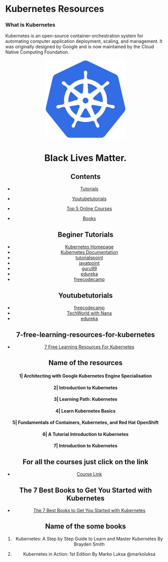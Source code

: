 # Kubernetes Resources
### What is Kubernetes
Kubernetes is an open-source container-orchestration system for automating computer application deployment, scaling, and management. It was originally designed by Google and is now maintained by the Cloud Native Computing Foundation. 

<div align="center">
	<code><img height="250" src="https://raw.githubusercontent.com/github/explore/80688e429a7d4ef2fca1e82350fe8e3517d3494d/topics/kubernetes/kubernetes.png"></code>
</div>
<div align="center">
	
# Black Lives Matter.

## Contents

- [Tutorials](#beginer-tutorials)<br/> 

- [ Youtubetutorials](#beginer-tutorials)<br/> 

- [Top 5 Online Courses](#beginer-tutorials)<br/> 

- [Books](#beginer-tutorials)<br/> 

## Beginer Tutorials
- [Kubernetes Homepage ](https://kubernetes.io/)
- [Kubernetes Documentation](https://kubernetes.io/docs/home/)
- [tutorialspoint](https://www.tutorialspoint.com/kubernetes/index.htm)
- [javatpoint](https://www.javatpoint.com/kubernetes)
- [guru99](https://www.guru99.com/kubernetes-tutorial.html)
- [edureka](https://www.edureka.co/blog/kubernetes-tutorial/)
- [freecodecamp](https://www.freecodecamp.org/news/learn-kubernetes-in-under-3-hours-a-detailed-guide-to-orchestrating-containers-114ff420e882/)

## Youtubetutorials
- [freecodecamp](https://www.youtube.com/watch?v=Wf2eSG3owoA)
- [TechWorld with Nana](https://www.youtube.com/watch?v=X48VuDVv0do)
- [edureka](https://www.youtube.com/watch?v=F-p_7XaEC84)

## 7-free-learning-resources-for-kubernetes
- [7 Free Learning Resources For Kubernetes](https://analyticsindiamag.com/7-free-learning-resources-for-kubernetes/)

## Name of the resources
#### 1| Architecting with Google Kubernetes Engine Specialisation

#### 2| Introduction to Kubernetes

#### 3| Learning Path: Kubernetes

#### 4| Learn Kubernetes Basics

#### 5| Fundamentals of Containers, Kubernetes, and Red Hat OpenShift

#### 6| A Tutorial Introduction to Kubernetes

#### 7| Introduction to Kubernetes

## For all the courses just click on the link
- [Course Link](https://analyticsindiamag.com/7-free-learning-resources-for-kubernetes/)

## The 7 Best Books to Get You Started with Kubernetes
- [The 7 Best Books to Get You Started with Kubernetes](https://blog.turbonomic.com/top-kubernetes-book)

## Name of the some books
1. Kubernetes: A Step by Step Guide to Learn  and Master Kubernetes By Brayden Smith

2. Kubernetes in Action: 1st Edition By Marko Luksa @markoluksa





